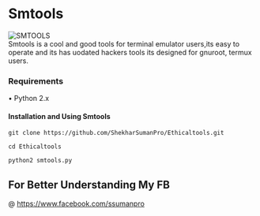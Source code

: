 # Smtools
![SMTOOLS](https://github.com/saintmalik/Ethicaltools/blob/master/core/smtools.png)<br>
Smtools is a cool and good tools for terminal emulator users,its easy to operate 
and its has uodated hackers tools its designed for gnuroot, termux users.

### Requirements
• Python 2.x

#### Installation and Using Smtools
```
git clone https://github.com/ShekharSumanPro/Ethicaltools.git
```
```
cd Ethicaltools
```
```
python2 smtools.py
```

## For Better Understanding My FB
 @
https://www.facebook.com/ssumanpro


